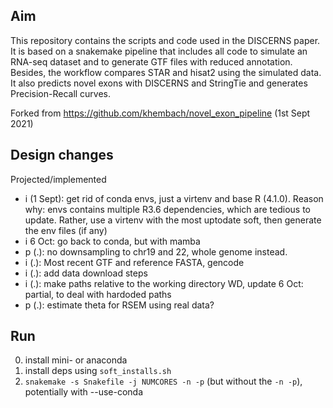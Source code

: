 ## Aim

This repository contains the scripts and code used in the DISCERNS paper. It is based on a snakemake pipeline that includes all code to simulate an RNA-seq dataset and to generate GTF files with reduced annotation. Besides, the workflow compares STAR and hisat2 using the simulated data. It also predicts novel exons with DISCERNS and StringTie and generates Precision-Recall curves.

Forked from https://github.com/khembach/novel_exon_pipeline (1st Sept 2021)

## Design changes

Projected/implemented

- i (1 Sept): get rid of conda envs, just a virtenv and base R (4.1.0). Reason why: envs contains multiple R3.6 dependencies, which are tedious to update. Rather, use a virtenv with the most uptodate soft, then generate the env files (if any)
- i 6 Oct: go back to conda, but with mamba
- p (.): no downsampling to chr19 and 22, whole genome instead.
- i (.): Most recent GTF and reference FASTA, gencode
- i (.): add data download steps
- i (.): make paths relative to the working directory WD, update 6 Oct: partial, to deal with hardoded paths
- p (.): estimate theta for RSEM using real data?

## Run

0. install mini- or anaconda
1. install deps using `soft_installs.sh`
2. `snakemake -s Snakefile -j NUMCORES -n -p` (but without the `-n -p`), potentially with --use-conda
